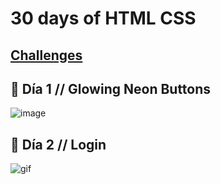 # 30 days of HTML CSS

## [Challenges](https://dev.to/somanathgoudar/30dayschallenge-30-days-extreme-html-css-challenge-50k1)

## 🎈 Día 1 // Glowing Neon Buttons

![image](https://user-images.githubusercontent.com/74930052/149359758-700dcf23-8fa3-4027-b28b-52037c0ccec1.png)

## 🎈 Día 2 // Login

![gif](https://user-images.githubusercontent.com/74930052/149370056-be551083-84e3-4c59-ae54-eefa929c18b1.gif)
